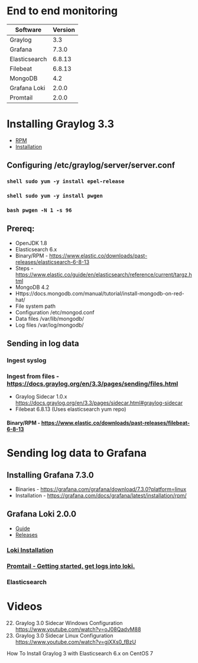 # End to end monitoring

Software | Version
------------ | -------------
Graylog | 3.3
Grafana | 7.3.0
Elasticsearch | 6.8.13
Filebeat | 6.8.13
MongoDB | 4.2
Grafana Loki | 2.0.0
Promtail | 2.0.0

# Installing Graylog 3.3
  - [RPM](https://docs.graylog.org/en/3.3/pages/installation/operating_system_packages.html)
  - [Installation](https://docs.graylog.org/en/3.3/pages/installation/os/centos.html#centosguide)
  ## Configuring /etc/graylog/server/server.conf
  ### ```shell sudo yum -y install epel-release```
  ### ```shell sudo yum -y install pwgen```
  ### ```bash pwgen -N 1 -s 96```

## Prereq:
-	OpenJDK 1.8
-	Elasticsearch 6.x
  -	Binary/RPM - https://www.elastic.co/downloads/past-releases/elasticsearch-6-8-13
  - Steps - https://www.elastic.co/guide/en/elasticsearch/reference/current/targz.html
-	MongoDB 4.2
  -	Https://docs.mongodb.com/manual/tutorial/install-mongodb-on-red-hat/
-	File system path
  -	Configuration /etc/mongod.conf
  -	Data files	/var/lib/mongodb/
  -	Log files	/var/log/mongodb/

## Sending in log data
###	Ingest syslog 
###	Ingest from files - https://docs.graylog.org/en/3.3/pages/sending/files.html
-	Graylog Sidecar 1.0.x
https://docs.graylog.org/en/3.3/pages/sidecar.html#graylog-sidecar
-	Filebeat 6.8.13 (Uses elasticsearch yum repo)
#### Binary/RPM - https://www.elastic.co/downloads/past-releases/filebeat-6-8-13

# Sending log data to Grafana

## Installing Grafana 7.3.0
-	Binaries - https://grafana.com/grafana/download/7.3.0?platform=linux
-	Installation - https://grafana.com/docs/grafana/latest/installation/rpm/

##	Grafana Loki 2.0.0
- [Guide](https://github.com/grafana/loki)
- [Releases](https://github.com/grafana/loki/releases)


###	[Loki Installation](https://grafana.com/docs/loki/latest/installation/local/)
###	[Promtail - Getting started, get logs into loki.](https://grafana.com/docs/loki/latest/getting-started/get-logs-into-loki/)
###	Elasticsearch

# Videos
22. Graylog 3.0 Sidecar Windows Configuration
https://www.youtube.com/watch?v=oJ08QadvM88
23. Graylog 3.0 Sidecar Linux Configuration 
https://www.youtube.com/watch?v=gjXXs0_fBzU

How To Install Graylog 3 with Elasticsearch 6.x on CentOS 7
